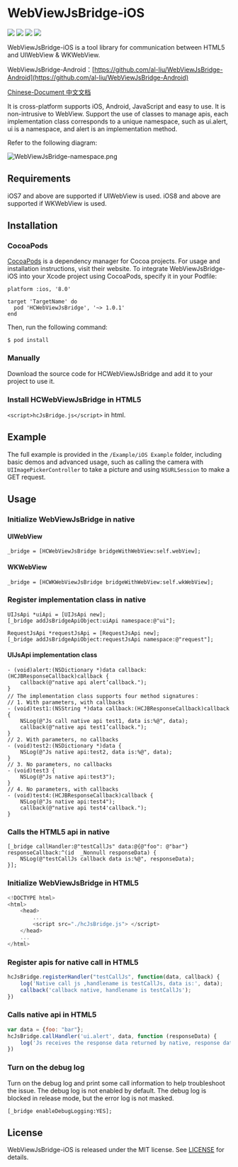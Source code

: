 # WebViewJsBridge-iOS

[![](https://img.shields.io/badge/build-pass-green)](https://github.com/al-liu/WebViewJsBridge-iOS) [![](https://img.shields.io/badge/language-Objective--C-brightgreen)](https://github.com/al-liu/WebViewJsBridge-iOS) [![](https://img.shields.io/cocoapods/p/HCWebViewJsBridge)](https://github.com/al-liu/WebViewJsBridge-iOS) [![](https://img.shields.io/github/license/al-liu/WebViewJsBridge-iOS)](./LICENSE)

WebViewJsBridge-iOS is a tool library for communication between HTML5 and UIWebView & WKWebView.

WebViewJsBridge-Android：[https://github.com/al-liu/WebViewJsBridge-Android](https://github.com/al-liu/WebViewJsBridge-Android)

[Chinese-Document 中文文档](./README-CH.md)

It is cross-platform supports iOS, Android, JavaScript and easy to use. It is non-intrusive to WebView. Support the use of classes to manage apis, each implementation class corresponds to a unique namespace, such as ui.alert, ui is a namespace, and alert is an implementation method.

Refer to the following diagram:

![WebViewJsBridge-namespace.png](https://i.loli.net/2019/10/08/hdjYIevufoQr7wX.png)

## Requirements
iOS7 and above are supported if UIWebView is used.
iOS8 and above are supported if WKWebView is used.

## Installation

### CocoaPods
[CocoaPods](https://cocoapods.org/) is a dependency manager for Cocoa projects. For usage and installation instructions, visit their website. To integrate WebViewJsBridge-iOS into your Xcode project using CocoaPods, specify it in your Podfile:

```oc
platform :ios, '8.0'

target 'TargetName' do
  pod 'HCWebViewJsBridge', '~> 1.0.1'
end
```

Then, run the following command:

```oc
$ pod install
```

### Manually
Download the source code for HCWebViewJsBridge and add it to your project to use it.

### Install HCWebViewJsBridge in HTML5
`<script>hcJsBridge.js</script>` in html.

## Example
The full example is provided in the `/Example/iOS Example` folder, including basic demos and advanced usage, such as calling the camera with `UIImagePickerController` to take a picture and using `NSURLSession` to make a GET request.

## Usage

### Initialize WebViewJsBridge in native

#### UIWebView

```oc
_bridge = [HCWebViewJsBridge bridgeWithWebView:self.webView];
```

#### WKWebView

```oc
_bridge = [HCWKWebViewJsBridge bridgeWithWebView:self.wkWebView];
```

### Register implementation class in native

```oc
UIJsApi *uiApi = [UIJsApi new];
[_bridge addJsBridgeApiObject:uiApi namespace:@"ui"];

RequestJsApi *requestJsApi = [RequestJsApi new];
[_bridge addJsBridgeApiObject:requestJsApi namespace:@"request"];
```

#### UIJsApi implementation class

```oc
- (void)alert:(NSDictionary *)data callback:(HCJBResponseCallback)callback {
    callback(@"native api alert’callback.");
}
// The implementation class supports four method signatures：
// 1. With parameters, with callbacks
- (void)test1:(NSString *)data callback:(HCJBResponseCallback)callback {
    NSLog(@"Js call native api test1, data is:%@", data);
    callback(@"native api test1’callback.");
}
// 2. With parameters, no callbacks
- (void)test2:(NSDictionary *)data {
    NSLog(@"Js native api:test2, data is:%@", data);
}
// 3. No parameters, no callbacks
- (void)test3 {
    NSLog(@"Js native api:test3");
}
// 4. No parameters, with callbacks
- (void)test4:(HCJBResponseCallback)callback {
    NSLog(@"Js native api:test4");
    callback(@"native api test4'callback.");
}
```

### Calls the HTML5 api in native

```oc
[_bridge callHandler:@"testCallJs" data:@{@"foo": @"bar"} responseCallback:^(id  _Nonnull responseData) {
    NSLog(@"testCallJs callback data is:%@", responseData);
}];
```

### Initialize WebViewJsBridge in HTML5

```js
<!DOCTYPE html>
<html>
    <head>
        ...
        <script src="./hcJsBridge.js"> </script>
    </head>
    ...
</html>
```

### Register apis for native call in HTML5

```js
hcJsBridge.registerHandler("testCallJs", function(data, callback) {
    log('Native call js ,handlename is testCallJs, data is:', data);
    callback('callback native, handlename is testCallJs');
})
```

### Calls native api in HTML5

```js
var data = {foo: "bar"};
hcJsBridge.callHandler('ui.alert', data, function (responseData) {
    log('Js receives the response data returned by native, response data is', responseData);
})
```

### Turn on the debug log

Turn on the debug log and print some call information to help troubleshoot the issue. The debug log is not enabled by default. The debug log is blocked in release mode, but the error log is not masked.

```oc
[_bridge enableDebugLogging:YES];
```

## License
WebViewJsBridge-iOS is released under the MIT license. See [LICENSE](./LICENSE)  for details.


